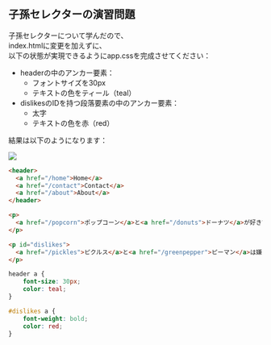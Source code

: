 ## 子孫セレクターの演習問題

子孫セレクターについて学んだので、  
index.htmlに変更を加えずに、  
以下の状態が実現できるようにapp.cssを完成させてください：  

- headerの中のアンカー要素：
  - フォントサイズを30px
  - テキストの色をティール（teal）
- dislikesのIDを持つ段落要素の中のアンカー要素：
  - 太字
  - テキストの色を赤（red）  

結果は以下のようになります：

<img src="https://img-c.udemycdn.com/redactor/raw/coding_exercise_instructions/2021-10-05_06-49-55-ee3956adcb59043a345ef4e8b6b92e37.png">

```html
<header>
  <a href="/home">Home</a>
  <a href="/contact">Contact</a>
  <a href="/about">About</a>
</header>

<p>
  <a href="/popcorn">ポップコーン</a>と<a href="/donuts">ドーナツ</a>が好きです
</p>

<p id="dislikes">
  <a href="/pickles">ピクルス</a>と<a href="/greenpepper">ピーマン</a>は嫌いです
</p>
```

```css
header a {
    font-size: 30px;
    color: teal;
}

#dislikes a {
    font-weight: bold;
    color: red;
}
```
